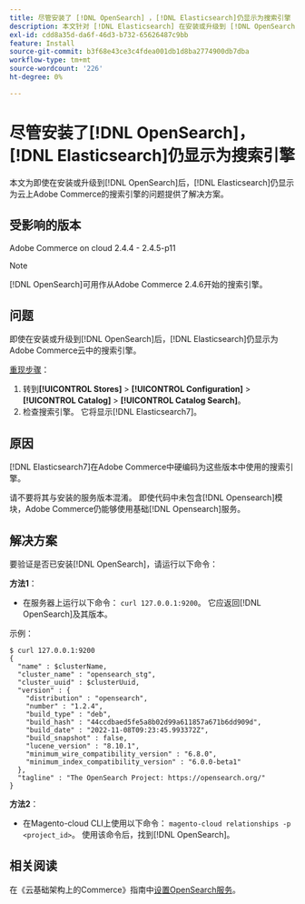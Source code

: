 ```yaml
---
title: 尽管安装了 [!DNL OpenSearch] ，[!DNL Elasticsearch]仍显示为搜索引擎
description: 本文针对 [!DNL Elasticsearch] 在安装或升级到 [!DNL OpenSearch]后仍显示为云上Adobe Commerce的搜索引擎的问题提供了解决方案。
exl-id: cdd8a35d-da6f-46d3-b732-65626487c9bb
feature: Install
source-git-commit: b3f68e43ce3c4fdea001db1d8ba2774900db7dba
workflow-type: tm+mt
source-wordcount: '226'
ht-degree: 0%

---
```


# 尽管安装了[!DNL OpenSearch]，[!DNL Elasticsearch]仍显示为搜索引擎

本文为即使在安装或升级到[!DNL OpenSearch]后，[!DNL Elasticsearch]仍显示为云上Adobe Commerce的搜索引擎的问题提供了解决方案。

## 受影响的版本

Adobe Commerce on cloud 2.4.4 - 2.4.5-p11

>[!NOTE]
>
>[!DNL OpenSearch]可用作从Adobe Commerce 2.4.6开始的搜索引擎。

## 问题

即使在安装或升级到[!DNL OpenSearch]后，[!DNL Elasticsearch]仍显示为Adobe Commerce云中的搜索引擎。

<u>重现步骤</u>：

1. 转到&#x200B;**[!UICONTROL Stores]** > **[!UICONTROL Configuration]** > **[!UICONTROL Catalog]** > **[!UICONTROL Catalog Search]**。
1. 检查搜索引擎。 它将显示[!DNL Elasticsearch7]。

## 原因

[!DNL Elasticsearch7]在Adobe Commerce中硬编码为这些版本中使用的搜索引擎。

请不要将其与安装的服务版本混淆。 即使代码中未包含[!DNL Opensearch]模块，Adobe Commerce仍能够使用基础[!DNL Opensearch]服务。

## 解决方案

要验证是否已安装[!DNL OpenSearch]，请运行以下命令：

**方法1**：

* 在服务器上运行以下命令： `curl 127.0.0.1:9200`。 它应返回[!DNL OpenSearch]及其版本。

示例：

```
$ curl 127.0.0.1:9200
{
  "name" : $clusterName,
  "cluster_name" : "opensearch_stg",
  "cluster_uuid" : $clusterUuid,
  "version" : {
    "distribution" : "opensearch",
    "number" : "1.2.4",
    "build_type" : "deb",
    "build_hash" : "44ccdbaed5fe5a8b02d99a611857a671b6dd909d",
    "build_date" : "2022-11-08T09:23:45.993372Z",
    "build_snapshot" : false,
    "lucene_version" : "8.10.1",
    "minimum_wire_compatibility_version" : "6.8.0",
    "minimum_index_compatibility_version" : "6.0.0-beta1"
  },
  "tagline" : "The OpenSearch Project: https://opensearch.org/"
}
```

**方法2**：

* 在Magento-cloud CLI上使用以下命令： `magento-cloud relationships -p <project_id>`。 使用该命令后，找到[!DNL OpenSearch]。

## 相关阅读

在《云基础架构上的Commerce》指南中[设置OpenSearch服务](https://experienceleague.adobe.com/docs/commerce-cloud-service/user-guide/configure/service/opensearch.html)。
